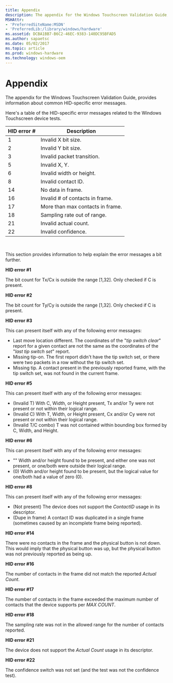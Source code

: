 ```yaml
---
title: Appendix
description: The appendix for the Windows Touchscreen Validation Guide, provides information about common HID-specific error messages.
MSHAttr:
- 'PreferredSiteName:MSDN'
- 'PreferredLib:/library/windows/hardware'
ms.assetid: DCBA1BB7-B6C2-46EC-9383-140DC95BFAD5
ms.author: sapaetsc
ms.date: 05/02/2017
ms.topic: article
ms.prod: windows-hardware
ms.technology: windows-oem
---
```


# Appendix


The appendix for the Windows Touchscreen Validation Guide, provides information about common HID-specific error messages.

Here's a table of the HID-specific error messages related to the Windows Touchscreen device tests.

| HID error \# | Description                      |
|--------------|----------------------------------|
| 1            | Invalid X bit size.              |
| 2            | Invalid Y bit size.              |
| 3            | Invalid packet transition.       |
| 5            | Invalid X, Y.                    |
| 6            | Invalid width or height.         |
| 8            | Invalid contact ID.              |
| 14           | No data in frame.                |
| 16           | Invalid \# of contacts in frame. |
| 17           | More than max contacts in frame. |
| 18           | Sampling rate out of range.      |
| 21           | Invalid actual count.            |
| 22           | Invalid confidence.              |

 

This section provides information to help explain the error messages a bit further.

**HID error \#1**

The bit count for Tx/Cx is outside the range \[1,32\]. Only checked if C is present.

**HID error \#2**

The bit count for Ty/Cy is outside the range \[1,32\]. Only checked if C is present.

**HID error \#3**

This can present itself with any of the following error messages:

-   Last move location different.
    The coordinates of the "*tip switch clear*" report for a given contact are not the same as the coordinates of the "*last tip switch set*" report.
-   Missing tip-on.
    The first report didn't have the tip switch set, or there were two packets in a row without the tip switch set.
-   Missing tip.
    A contact present in the previously reported frame, with the tip switch set, was not found in the current frame.

**HID error \#5**

This can present itself with any of the following error messages:

-   (Invalid T)
    With C, Width, or Height present, Tx and/or Ty were not present or not within their logical range.
-   (Invalid C)
    With T, Width, or Height present, Cx and/or Cy were not present or not within their logical range.
-   (Invalid T/C combo)
    T was not contained within bounding box formed by C, Width, and Height.

**HID error \#6**

This can present itself with any of the following error messages:

-   ""
    Width and/or height found to be present, and either one was not present, or one/both were outside their logical range.
-   (0)
    Width and/or height found to be present, but the logical value for one/both had a value of zero (0).

**HID error \#8**

This can present itself with any of the following error messages:

-   (Not present)
    The device does not support the *ContactID* usage in its descriptor.
-   (Dupe in frame)
    A contact ID was duplicated in a single frame (sometimes caused by an incomplete frame being reported).

**HID error \#14**

There were no contacts in the frame and the physical button is not down. This would imply that the physical button was up, but the physical button was not previously reported as being up.

**HID error \#16**

The number of contacts in the frame did not match the reported *Actual Count*.

**HID error \#17**

The number of contacts in the frame exceeded the maximum number of contacts that the device supports per *MAX COUNT*.

**HID error \#18**

The sampling rate was not in the allowed range for the number of contacts reported.

**HID error \#21**

The device does not support the *Actual Count* usage in its descriptor.

**HID error \#22**

The confidence switch was not set (and the test was not the confidence test).

 

 






